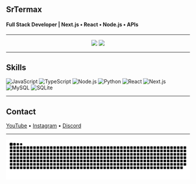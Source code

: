 <h2 align="left">SrTermax</h2>
<h4 align="left">Full Stack Developer | Next.js • React • Node.js • APIs</h4>

---

<div align="center">
  <img src="https://github-readme-stats.vercel.app/api?username=Trmxv9&theme=codeSTACKr&show_icons=false&hide_border=true&hide_title=true&count_private=true" height="150" />
  <img src="https://github-readme-stats.vercel.app/api/top-langs?username=Trmxv9&layout=compact&theme=codeSTACKr&hide_border=true&langs_count=8" height="150" />
</div>

---

## Skills
<div align="left">
  <img alt="JavaScript" height="30" src="https://cdn.jsdelivr.net/gh/devicons/devicon/icons/javascript/javascript-original.svg"/>
  <img alt="TypeScript" height="30" src="https://cdn.jsdelivr.net/gh/devicons/devicon/icons/typescript/typescript-original.svg"/>
  <img alt="Node.js" height="30" src="https://cdn.jsdelivr.net/gh/devicons/devicon/icons/nodejs/nodejs-original.svg"/>
  <img alt="Python" height="30" src="https://cdn.jsdelivr.net/gh/devicons/devicon/icons/python/python-original.svg"/>
  <img alt="React" height="30" src="https://cdn.jsdelivr.net/gh/devicons/devicon/icons/react/react-original.svg"/>
  <img alt="Next.js" height="30" src="https://cdn.jsdelivr.net/gh/devicons/devicon/icons/nextjs/nextjs-original.svg"/>
  <img alt="MySQL" height="30" src="https://cdn.jsdelivr.net/gh/devicons/devicon/icons/mysql/mysql-original.svg"/>
  <img alt="SQLite" height="30" src="https://cdn.jsdelivr.net/gh/devicons/devicon/icons/sqlite/sqlite-original.svg"/>
</div>

---

## Contact
<a href="https://www.youtube.com/@SrTermax" target="_blank">YouTube</a> • 
<a href="https://instagram.com/srtermax/" target="_blank">Instagram</a> • 
<a href="https://discord.gg/rNAXhxN3hN" target="_blank">Discord</a>

---

<img src="https://raw.githubusercontent.com/TTVTheAgregado/TTVTheAgregado/output/snake.svg" alt="Snake animation"/>
